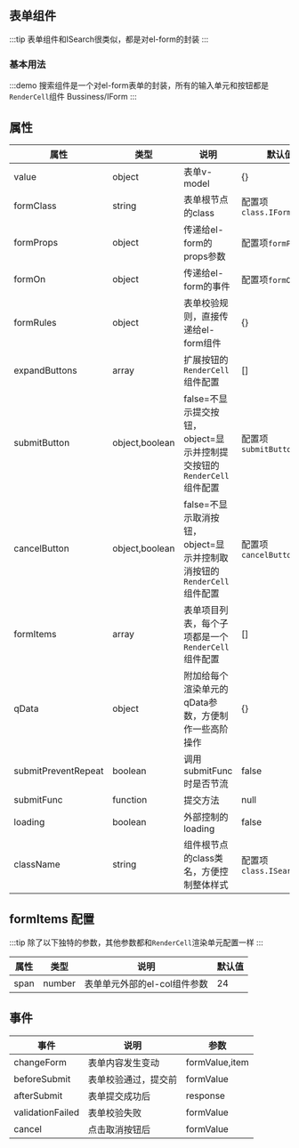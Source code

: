 ## 表单组件

:::tip
表单组件和ISearch很类似，都是对el-form的封装
:::
### 基本用法


:::demo 搜索组件是一个对el-form表单的封装，所有的输入单元和按钮都是`RenderCell`组件
Bussiness/IForm
:::


## 属性

|属性|类型|说明|默认值|
|--|--|--|--|
|value|object|表单v-model|{}|
|formClass|string|表单根节点的class|配置项`class.IFormRoot`|
|formProps|object|传递给el-form的props参数|配置项`formProps`|
|formOn|object|传递给el-form的事件|配置项`formOn`|
|formRules|object|表单校验规则，直接传递给el-form组件|{}|
|expandButtons|array|扩展按钮的`RenderCell`组件配置|[]|
|submitButton|object,boolean|false=不显示提交按钮，object=显示并控制提交按钮的`RenderCell`组件配置|配置项`submitButton`|
|cancelButton|object,boolean|false=不显示取消按钮，object=显示并控制取消按钮的`RenderCell`组件配置|配置项`cancelButton`|
|formItems|array|表单项目列表，每个子项都是一个`RenderCell`组件配置|[]|
|qData|object|附加给每个渲染单元的qData参数，方便制作一些高阶操作|{}|
|submitPreventRepeat|boolean|调用submitFunc时是否节流|false|
|submitFunc|function|提交方法|null|
|loading|boolean|外部控制的loading|false|
|className|string|组件根节点的class类名，方便控制整体样式|配置项`class.ISearchRoot`|


## formItems 配置

:::tip
除了以下独特的参数，其他参数都和`RenderCell`渲染单元配置一样
:::

|属性|类型|说明|默认值|
|--|--|--|--|
|span|number|表单单元外部的el-col组件参数|24|

## 事件
|事件|说明|参数|
|--|--|--|
|changeForm|表单内容发生变动|formValue,item|
|beforeSubmit|表单校验通过，提交前|formValue|
|afterSubmit|表单提交成功后|response|
|validationFailed|表单校验失败|formValue|
|cancel|点击取消按钮后|formValue|
